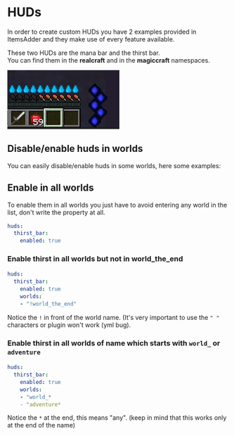 # HUDs

In order to create custom HUDs you have 2 examples provided in ItemsAdder and they make use of every feature available.

These two HUDs are the mana bar and the thirst bar.  
You can find them in the **realcraft** and in the **magiccraft** namespaces.

![](../../../.gitbook/assets/image%20%2832%29.png)

## Disable/enable huds in worlds

You can easily disable/enable huds in some worlds, here some examples:

## Enable in all worlds

To enable them in all worlds you just have to avoid entering any world in the list, don't write the property at all.

```yaml
huds:
  thirst_bar:
    enabled: true
```

### Enable thirst in all worlds but not in world\_the\_end

```yaml
huds:
  thirst_bar:
    enabled: true
    worlds:
    - "!world_the_end"
```

Notice the `!` in front of the world name. \(It's very important to use the `" "` characters or plugin won't work \(yml bug\).

### Enable thirst in all worlds of name which starts with `world_` or `adventure`

```yaml
huds:
  thirst_bar:
    enabled: true
    worlds:
    - "world_*
    - "adventure*
```

Notice the `*` at the end, this means "any". \(keep in mind that this works only at the end of the name\)

